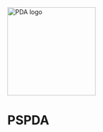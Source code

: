 <image src='https://raw.githubusercontent.com/rodcordeiro/PSPDA/main/assets/Aplica%C3%A7%C3%A3o%20de%20logo%20com%20nome.png' alt='PDA logo' heigth="100" width="200">

# PSPDA


<!-- 
function ReloadPDA{remove-module pda;import-Module .\pda.psm1 -Verbose}
https://dille.name/blog/2017/06/29/code-coverage-metrics-using-pester-for-powershell-modules/
https://dille.name/blog/2016/05/30/writing-pester-based-unit-tests-for-powershell-remoting/
 -->
